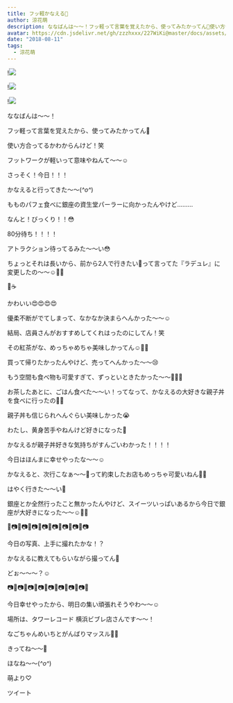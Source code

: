 ```yaml
---
title: フッ軽かなえる🌷
author: 涼花萌
description: ななばんは〜〜！フッ軽って言葉を覚えたから、使ってみたかってん🙈使い方合ってるかわからんけど！笑フットワークが軽いって意味やねんて〜〜☺️さっそく！...
avatar: https://cdn.jsdelivr.net/gh/zzzhxxx/227WiKi@master/docs/assets/photo/avatar/moe.jpg
date: "2018-08-11"
tags:
  - 涼花萌
---
```


!![](https://cdn.jsdelivr.net/gh/zzzhxxx/227WiKi-image@master/blog-image/moe-2018-08-11_1.jpg)

!![](https://cdn.jsdelivr.net/gh/zzzhxxx/227WiKi-image@master/blog-image/moe-2018-08-11_2.jpg)

!![](https://cdn.jsdelivr.net/gh/zzzhxxx/227WiKi-image@master/blog-image/moe-2018-08-11_3.jpg)






ななばんは〜〜！




フッ軽って言葉を覚えたから、使ってみたかってん🙈


使い方合ってるかわからんけど！笑



フットワークが軽いって意味やねんて〜〜☺️









さっそく！今日！！！


かなえると行ってきた〜〜(*^o^*)














もものパフェ食べに銀座の資生堂パーラーに向かったんやけど………





なんと！びっくり！！😳





80分待ち！！！！





アトラクション待ってるみた〜〜い😳






ちょっとそれは長いから、前から2人で行きたい💓って言ってた『ラデュレ』に変更したの〜〜☺️💓💓






🍰☕️







かわいい😍😍😍😍




優柔不断がでてしまって、なかなか決まらへんかった〜〜☺️





結局、店員さんがおすすめしてくれはったのにしてん！笑



その紅茶がな、めっちゃめちゃ美味しかってん☺️💓💓




買って帰りたかったんやけど、売ってへんかった〜〜😢






もう空間も食べ物も可愛すぎて、ずっといときたかった〜〜💓💓💓











お茶したあとに、ごはん食べた〜〜い！ってなって、かなえるの大好きな親子丼を食べに行ったの🐓🐥











親子丼も信じられへんぐらい美味しかった😭



わたし、黄身苦手やねんけど好きになった💓




かなえるが親子丼好きな気持ちがすんごいわかった！！！！










今日はほんまに幸せやったな〜〜☺️




かなえると、次行こなぁ〜〜💓って約束したお店もめっちゃ可愛いねん💓💓



はやく行きた〜〜い🤗








銀座とか全然行ったこと無かったんやけど、スイーツいっぱいあるから今日で銀座が大好きになった〜〜☺️💓💓









📸📷📸📷📸📷📸📷📸📷📸📷📸📷📸📷



今日の写真、上手に撮れたかな！？


かなえるに教えてもらいながら撮ってん📸


どぉ〜〜〜？☺️



📷📸📷📸📷📸📷📸📷📸📷📸📷📸📷📸










今日幸せやったから、明日の集い頑張れそうやわ〜〜☺️



場所は、タワーレコード 横浜ビブレ店さんです〜〜！


なごちゃんめいちとがんばりマッスル💪🏻




きってね〜〜💓







ほなね〜〜(*^o^*)



萌より♡


ツイート



